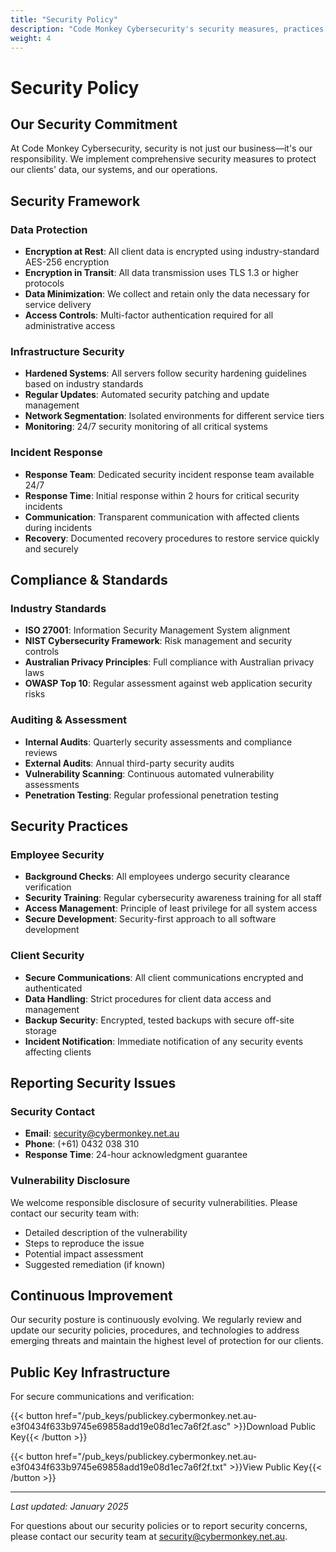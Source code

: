 ```yaml
---
title: "Security Policy"
description: "Code Monkey Cybersecurity's security measures, practices, and commitments to protecting our clients and systems."
weight: 4
---
```


# Security Policy

## Our Security Commitment

At Code Monkey Cybersecurity, security is not just our business—it's our responsibility. We implement comprehensive security measures to protect our clients' data, our systems, and our operations.

## Security Framework

### Data Protection
- **Encryption at Rest**: All client data is encrypted using industry-standard AES-256 encryption
- **Encryption in Transit**: All data transmission uses TLS 1.3 or higher protocols
- **Data Minimization**: We collect and retain only the data necessary for service delivery
- **Access Controls**: Multi-factor authentication required for all administrative access

### Infrastructure Security
- **Hardened Systems**: All servers follow security hardening guidelines based on industry standards
- **Regular Updates**: Automated security patching and update management
- **Network Segmentation**: Isolated environments for different service tiers
- **Monitoring**: 24/7 security monitoring of all critical systems

### Incident Response
- **Response Team**: Dedicated security incident response team available 24/7
- **Response Time**: Initial response within 2 hours for critical security incidents
- **Communication**: Transparent communication with affected clients during incidents
- **Recovery**: Documented recovery procedures to restore service quickly and securely

## Compliance & Standards

### Industry Standards
- **ISO 27001**: Information Security Management System alignment
- **NIST Cybersecurity Framework**: Risk management and security controls
- **Australian Privacy Principles**: Full compliance with Australian privacy laws
- **OWASP Top 10**: Regular assessment against web application security risks

### Auditing & Assessment
- **Internal Audits**: Quarterly security assessments and compliance reviews
- **External Audits**: Annual third-party security audits
- **Vulnerability Scanning**: Continuous automated vulnerability assessments
- **Penetration Testing**: Regular professional penetration testing

## Security Practices

### Employee Security
- **Background Checks**: All employees undergo security clearance verification
- **Security Training**: Regular cybersecurity awareness training for all staff
- **Access Management**: Principle of least privilege for all system access
- **Secure Development**: Security-first approach to all software development

### Client Security
- **Secure Communications**: All client communications encrypted and authenticated
- **Data Handling**: Strict procedures for client data access and management
- **Backup Security**: Encrypted, tested backups with secure off-site storage
- **Incident Notification**: Immediate notification of any security events affecting clients

## Reporting Security Issues

### Security Contact
- **Email**: [security@cybermonkey.net.au](mailto:security@cybermonkey.net.au)
- **Phone**: (+61) 0432 038 310
- **Response Time**: 24-hour acknowledgment guarantee

### Vulnerability Disclosure
We welcome responsible disclosure of security vulnerabilities. Please contact our security team with:
- Detailed description of the vulnerability
- Steps to reproduce the issue
- Potential impact assessment
- Suggested remediation (if known)

## Continuous Improvement

Our security posture is continuously evolving. We regularly review and update our security policies, procedures, and technologies to address emerging threats and maintain the highest level of protection for our clients.

## Public Key Infrastructure

For secure communications and verification:

{{< button href="/pub_keys/publickey.cybermonkey.net.au-e3f0434f633b9745e69858add19e08d1ec7a6f2f.asc" >}}Download Public Key{{< /button >}}

{{< button href="/pub_keys/publickey.cybermonkey.net.au-e3f0434f633b9745e69858add19e08d1ec7a6f2f.txt" >}}View Public Key{{< /button >}}

---

*Last updated: January 2025*

For questions about our security policies or to report security concerns, please contact our security team at [security@cybermonkey.net.au](mailto:security@cybermonkey.net.au).